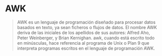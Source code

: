 # AWK

> AWK es un lenguaje de programación diseñado para procesar datos basados en texto, ya sean ficheros o flujos de datos. El nombre AWK deriva de las iniciales de los apellidos de sus autores: Alfred Aho, Peter Weinberger, y Brian Kernighan. awk, cuando está escrito todo en minúsculas, hace referencia al programa de Unix o Plan 9 que interpreta programas escritos en el lenguaje de programación AWK.

